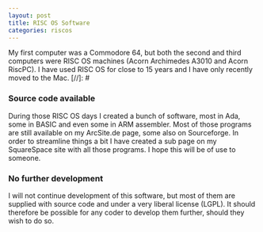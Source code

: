 ```yaml
---
layout: post
title: RISC OS Software
categories: riscos
---
```

My first computer was a Commodore 64, but both the second and third computers were RISC OS machines (Acorn Archimedes A3010 and Acorn RiscPC). I have used RISC OS for close to 15 years and I have only recently moved to the Mac.
[//]: #
### Source code available
During those RISC OS days I created a bunch of software, most in Ada, some in BASIC and even some in ARM assembler. Most of those programs are still available on my ArcSite.de page, some also on Sourceforge. In order to streamline things a bit I have created a sub page on my SquareSpace site with all those programs. I hope this will be of use to someone.

### No further development
I will not continue development of this software, but most of them are supplied with source code and under a very liberal license (LGPL). It should therefore be possible for any coder to develop them further, should they wish to do so.